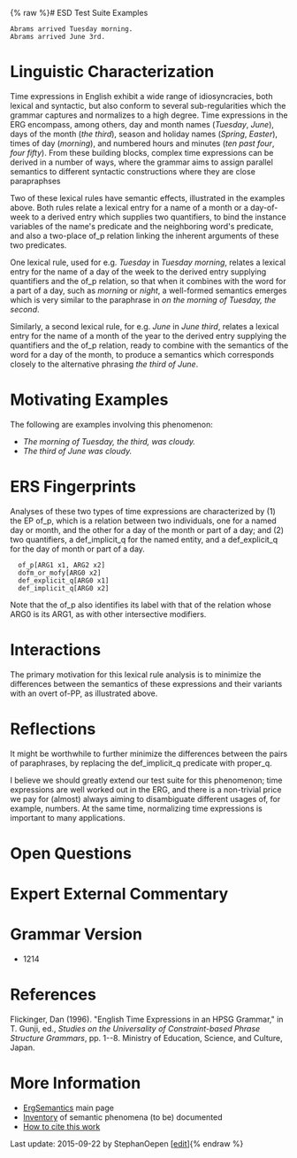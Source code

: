 {% raw %}# ESD Test Suite Examples

    Abrams arrived Tuesday morning.
    Abrams arrived June 3rd.

# Linguistic Characterization

Time expressions in English exhibit a wide range of idiosyncracies, both
lexical and syntactic, but also conform to several sub-regularities
which the grammar captures and normalizes to a high degree. Time
expressions in the ERG encompass, among others, day and month names
(*Tuesday*, *June*), days of the month (*the third*), season and holiday
names (*Spring*, *Easter*), times of day (*morning*), and numbered hours
and minutes (*ten past four*, *four fifty*). From these building blocks,
complex time expressions can be derived in a number of ways, where the
grammar aims to assign parallel semantics to different syntactic
constructions where they are close parapraphses

Two of these lexical rules have semantic effects, illustrated in the
examples above. Both rules relate a lexical entry for a name of a month
or a day-of-week to a derived entry which supplies two quantifiers, to
bind the instance variables of the name's predicate and the neighboring
word's predicate, and also a two-place of\_p relation linking the
inherent arguments of these two predicates.

One lexical rule, used for e.g. *Tuesday* in *Tuesday morning*, relates
a lexical entry for the name of a day of the week to the derived entry
supplying quantifiers and the of\_p relation, so that when it combines
with the word for a part of a day, such as *morning* or *night*, a
well-formed semantics emerges which is very similar to the paraphrase in
*on the morning of Tuesday, the second*.

Similarly, a second lexical rule, for e.g. *June* in *June third*,
relates a lexical entry for the name of a month of the year to the
derived entry supplying the quantifiers and the of\_p relation, ready to
combine with the semantics of the word for a day of the month, to
produce a semantics which corresponds closely to the alternative
phrasing *the third of June*.

# Motivating Examples

The following are examples involving this phenomenon:

- *The morning of Tuesday, the third, was cloudy.*
- *The third of June was cloudy.*

# ERS Fingerprints

Analyses of these two types of time expressions are characterized by (1)
the EP of\_p, which is a relation between two individuals, one for a
named day or month, and the other for a day of the month or part of a
day; and (2) two quantifiers, a def\_implicit\_q for the named entity,
and a def\_explicit\_q for the day of month or part of a day.

      of_p[ARG1 x1, ARG2 x2]
      dofm_or_mofy[ARG0 x2]
      def_explicit_q[ARG0 x1]
      def_implicit_q[ARG0 x2]

Note that the of\_p also identifies its label with that of the relation
whose ARG0 is its ARG1, as with other intersective modifiers.

# Interactions

The primary motivation for this lexical rule analysis is to minimize the
differences between the semantics of these expressions and their
variants with an overt of-PP, as illustrated above.

# Reflections

It might be worthwhile to further minimize the differences between the
pairs of paraphrases, by replacing the def\_implicit\_q predicate with
proper\_q.

I believe we should greatly extend our test suite for this phenomenon;
time expressions are well worked out in the ERG, and there is a
non-trivial price we pay for (almost) always aiming to disambiguate
different usages of, for example, numbers. At the same time, normalizing
time expressions is important to many applications.

# Open Questions

# Expert External Commentary

# Grammar Version

- 1214

# References

Flickinger, Dan (1996). "English Time Expressions in an HPSG Grammar,"
in T. Gunji, ed., *Studies on the Universality of Constraint-based
Phrase Structure Grammars*, pp. 1--8. Ministry of Education, Science,
and Culture, Japan.

# More Information

- [ErgSemantics](../ErgSemantics) main page
- [Inventory](../ErgSemantics_Inventory) of semantic phenomena (to be)
documented
- [How to cite this work](../ErgSemantics_HowToCite)

Last update: 2015-09-22 by StephanOepen [[edit](https://github.com/delph-in/docs/wiki/ErgSemantics_TimeExpressions/_edit)]{% endraw %}